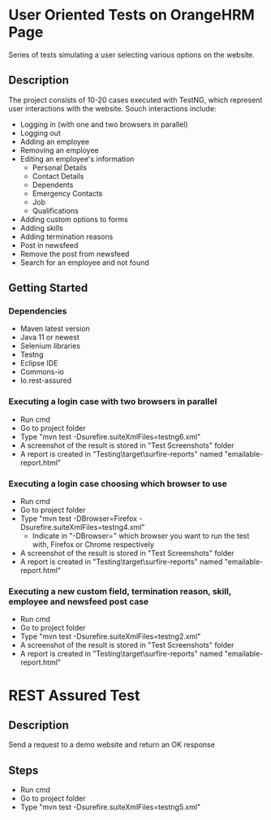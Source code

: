 # User Oriented Tests on OrangeHRM Page

Series of tests simulating a user selecting various options on the website.

## Description

The project consists of 10-20 cases executed with TestNG, which represent user interactions with the website. Souch interactions include:

* Logging in (with one and two browsers in parallel)
* Logging out
* Adding an employee
* Removing an employee
* Editing an employee's information
    * Personal Details
    * Contact Details
    * Dependents
    * Emergency Contacts
    * Job
    * Qualifications
* Adding custom options to forms
* Adding skills
* Adding termination reasons
* Post in newsfeed
* Remove the post from newsfeed
* Search for an employee and not found

## Getting Started

### Dependencies

* Maven latest version
* Java 11 or newest
* Selenium libraries
* Testng
* Eclipse IDE
* Commons-io
* Io.rest-assured

### Executing a login case with two browsers in parallel

* Run cmd
* Go to project folder
* Type "mvn test -Dsurefire.suiteXmlFiles=testng6.xml"
* A screenshot of the result is stored in "Test Screenshots" folder
* A report is created in "Testing\target\surfire-reports" named "emailable-report.html"

### Executing a login case choosing which browser to use

* Run cmd
* Go to project folder
* Type "mvn test -DBrowser=Firefox -Dsurefire.suiteXmlFiles=testng4.xml"
    * Indicate in "-DBrowser=" which browser you want to run the test with, Firefox or Chrome respectively
* A screenshot of the result is stored in "Test Screenshots" folder
* A report is created in "Testing\target\surfire-reports" named "emailable-report.html"

### Executing a new custom field, termination reason, skill, employee and newsfeed post case

* Run cmd
* Go to project folder
* Type "mvn test -Dsurefire.suiteXmlFiles=testng2.xml"
* A screenshot of the result is stored in "Test Screenshots" folder
* A report is created in "Testing\target\surfire-reports" named "emailable-report.html"


# REST Assured Test

## Description

Send a request to a demo website and return an OK response

## Steps

* Run cmd
* Go to project folder
* Type "mvn test -Dsurefire.suiteXmlFiles=testng5.xml"
